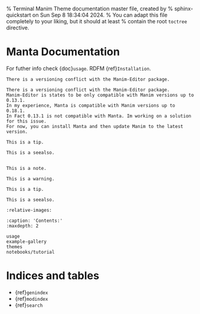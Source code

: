 % Terminal Manim Theme documentation master file, created by
% sphinx-quickstart on Sun Sep  8 18:34:04 2024.
% You can adapt this file completely to your liking, but it should at least
% contain the root `toctree` directive.

# Manta Documentation

For futher info check {doc}`usage`.
RDFM {ref}`Installation`.

```{warning}
There is a versioning conflict with the Manim-Editor package.
```

```{note}
There is a versioning conflict with the Manim-Editor package.
Manim-Editor is states to be only compatible with Manim versions up to 0.13.1. 
In my experience, Manta is compatible with Manim versions up to 0.18.1. 
In Fact 0.13.1 is not compatible with Manta. Im working on a solution for this issue.
For now, you can install Manta and then update Manim to the latest version.
```

```{tip}
This is a tip.
```

```{seealso}
This is a seealso.

```

```{include} ../../README.md
```

```{note}
This is a note.
```

```{warning}
This is a warning.
```

```{tip}
This is a tip.
```

```{seealso}
This is a seealso.

```

```{include} ../../README.md
:relative-images:
```


```{toctree}
:caption: 'Contents:'
:maxdepth: 2

usage
example-gallery
themes
notebooks/tutorial

```

# Indices and tables

- {ref}`genindex`
- {ref}`modindex`
- {ref}`search`
